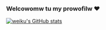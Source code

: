 ### Welcowomw tu my prowofilw ❤️ 
[![weiku's GitHub stats](https://github-readme-stats.vercel.app/api?username=WeiKuOuO)](https://github.com/anuraghazra/github-readme-stats)

<!--
**WeiKuOuO/WeiKuOuO** is a ✨ _special_ ✨ repository because its `README.md` (this file) appears on your GitHub profile.

Here are some ideas to get you started:

- 🔭 I’m currently working on ...
- 🌱 I’m currently learning ...
- 👯 I’m looking to collaborate on ...
- 🤔 I’m looking for help with ...
- 💬 Ask me about ...
- 📫 How to reach me: ...
- 😄 Pronouns: ...
- ⚡ Fun fact: ...
-->

